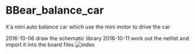# BBear_balance_car
it'a mini auto balance car which use the mini motor to drive the car

2016-10-06
draw the schematic library
2016-10-11
work out the netlist and import it into the board files
![index](https://github.com/bigbearishappy/BBear_balance_car/raw/master/doc/car_picture/title1.png)
